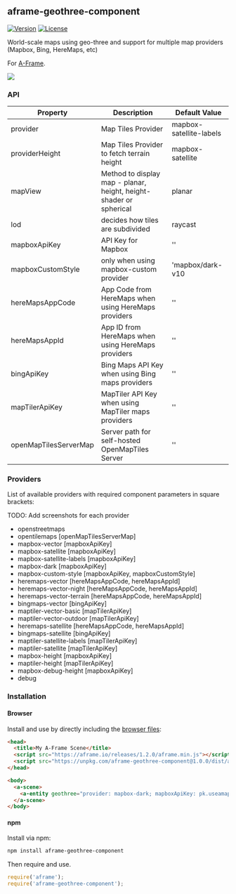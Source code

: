 ## aframe-geothree-component

[![Version](http://img.shields.io/npm/v/aframe-geothree-component.svg?style=flat-square)](https://npmjs.org/package/aframe-geothree-component)
[![License](http://img.shields.io/npm/l/aframe-geothree-component.svg?style=flat-square)](https://npmjs.org/package/aframe-geothree-component)

World-scale maps using geo-three and support for multiple map providers (Mapbox, Bing, HereMaps, etc)

For [A-Frame](https://aframe.io).

<image src="screenshot-basic.jpg"></image>

### API

| Property | Description | Default Value |
| -------- | ----------- | ------------- |
| provider | Map Tiles Provider | mapbox-satellite-labels |
| providerHeight | Map Tiles Provider to fetch terrain height | mapbox-satellite |
| mapView | Method to display map - planar, height, height-shader or spherical | planar |
| lod | decides how tiles are subdivided | raycast |
| mapboxApiKey | API Key for Mapbox | '' |
| mapboxCustomStyle | only when using mapbox-custom provider | 'mapbox/dark-v10 |
| hereMapsAppCode | App Code from HereMaps when using HereMaps providers | '' |
| hereMapsAppId | App ID from HereMaps when using HereMaps providers | '' |
| bingApiKey | Bing Maps API Key when using Bing maps providers | '' |
| mapTilerApiKey | MapTiler API Key when using MapTiler maps providers | '' | 
| openMapTilesServerMap | Server path for self-hosted OpenMapTiles Server | '' |   

### Providers 

List of available providers with required component parameters in square brackets:

TODO: Add screenshots for each provider

- openstreetmaps
- opentilemaps [openMapTilesServerMap]
- mapbox-vector [mapboxApiKey]
- mapbox-satellite [mapboxApiKey]
- mapbox-satellite-labels [mapboxApiKey]
- mapbox-dark [mapboxApiKey]
- mapbox-custom-style [mapboxApiKey, mapboxCustomStyle]
- heremaps-vector [hereMapsAppCode, hereMapsAppId]
- heremaps-vector-night [hereMapsAppCode, hereMapsAppId]
- heremaps-vector-terrain [hereMapsAppCode, hereMapsAppId]
- bingmaps-vector [bingApiKey]
- maptiler-vector-basic [mapTilerApiKey]
- maptiler-vector-outdoor [mapTilerApiKey]
- heremaps-satellite [hereMapsAppCode, hereMapsAppId]
- bingmaps-satellite [bingApiKey]
- maptiler-satellite-labels [mapTilerApiKey]
- maptiler-satellite [mapTilerApiKey]
- mapbox-height [mapboxApiKey]
- maptiler-height [mapTilerApiKey]
- mapbox-debug-height [mapboxApiKey]
- debug


### Installation

#### Browser

Install and use by directly including the [browser files](dist):

```html
<head>
  <title>My A-Frame Scene</title>
  <script src="https://aframe.io/releases/1.2.0/aframe.min.js"></script>
  <script src="https://unpkg.com/aframe-geothree-component@1.0.0/dist/aframe-geothree-component.min.js"></script>
</head>

<body>
  <a-scene>
    <a-entity geothree="provider: mapbox-dark; mapboxApiKey: pk.useamapboxapikeyhere"></a-entity>
  </a-scene>
</body>
```

#### npm

Install via npm:

```bash
npm install aframe-geothree-component
```

Then require and use.

```js
require('aframe');
require('aframe-geothree-component');
```
